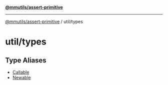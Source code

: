 [**@mmutils/assert-primitive**](../../README.md)

***

[@mmutils/assert-primitive](../../modules.md) / util/types

# util/types

## Type Aliases

- [Callable](type-aliases/Callable.md)
- [Newable](type-aliases/Newable.md)
